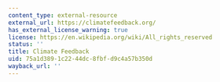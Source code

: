 ```yaml
---
content_type: external-resource
external_url: https://climatefeedback.org/
has_external_license_warning: true
license: https://en.wikipedia.org/wiki/All_rights_reserved
status: ''
title: Climate Feedback
uid: 75a1d389-1c22-44dc-8fbf-d9c4a57b350d
wayback_url: ''
---
```

